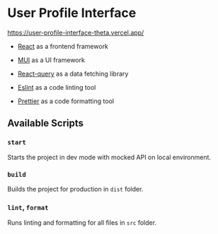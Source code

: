 # User Profile Interface

https://user-profile-interface-theta.vercel.app/

- [React](https://beta.reactjs.org/) as a frontend framework
- [MUI](https://mui.com/) as a UI framework

- [React-query](https://react-query-v3.tanstack.com/) as a data fetching library
- [Eslint](https://eslint.org/) as a code linting tool
- [Prettier](https://prettier.io/) as a code formatting tool

## Available Scripts

### `start`
Starts the project in dev mode with mocked API on local environment.

### `build`
Builds the project for production in `dist` folder.

### `lint`, `format`
Runs linting and formatting for all files in `src` folder.
